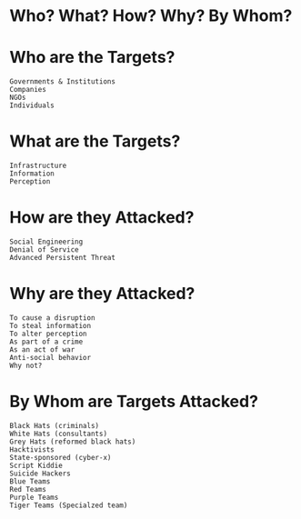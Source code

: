 Who? What? How? Why? By Whom?
=============================

# Who are the Targets?
~~~
Governments & Institutions
Companies
NGOs
Individuals
~~~

# What are the Targets?
~~~
Infrastructure
Information
Perception
~~~

# How are they Attacked?
~~~
Social Engineering
Denial of Service
Advanced Persistent Threat
~~~

# Why are they Attacked?
~~~
To cause a disruption
To steal information
To alter perception
As part of a crime
As an act of war
Anti-social behavior
Why not?
~~~

# By Whom are Targets Attacked?
~~~
Black Hats (criminals)
White Hats (consultants)
Grey Hats (reformed black hats)
Hacktivists
State-sponsored (cyber-x)
Script Kiddie
Suicide Hackers
Blue Teams
Red Teams
Purple Teams
Tiger Teams (Specialzed team)
~~~